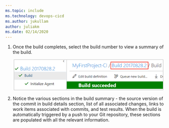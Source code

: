 ```yaml
---
ms.topic: include
ms.technology: devops-cicd
ms.author: jukullam
author: juliakm
ms.date: 02/14/2020
---
```


1. Once the build completes, select the build number to view a summary of the build.

   ![Navigate to build summary](../media/navigate-to-build-summary.png)

2. Notice the various sections in the build summary - the source version of the commit in build details section, list of all associated changes, links to work items associated with commits, and test results.
   When the build is automatically triggered by a push to your Git repository, these sections are populated with all the relevant information.
